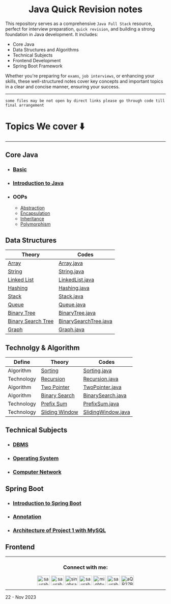 <h1 align="center" > Java Quick Revision notes </h1> 

This repository serves as a comprehensive `Java Full Stack` resource, perfect for interview preparation, `quick revision`, and building a strong foundation in Java development. It includes:

+ Core Java
+ Data Structures and Algorithms
+ Technical Subjects
+ Frontend Development
+ Spring Boot Framework

Whether you're preparing for `exams`, `job interviews`, or enhancing your skills, these well-structured notes cover key concepts and important topics in a clear and concise manner, ensuring your success.

---

`some files may be not open by direct links please go through code till final arrangement`

# Topics We cover ⬇️

---

<h2 > Core Java </h2>


+ ### [Basic](https://github.com/saurabhbahadur/java-interview-questions/blob/main/JAVA/Basics.md)
+ ### [Introduction to Java](https://github.com/saurabhbahadur/java-interview-questions/blob/main/JAVA/Introduction%20to%20Java.md)
+ ### OOPs
    + [Abstraction](https://github.com/saurabhbahadur/java-interview-questions/blob/main/OOPs/Abstraction.md)
    + [Encapsulation](https://github.com/saurabhbahadur/java-interview-questions/blob/main/OOPs/Encapsulation.md)
    + [Inheritance](https://github.com/saurabhbahadur/java-interview-questions/blob/main/OOPs/Inheritance.md)
    + [Polymorphism](https://github.com/saurabhbahadur/java-interview-questions/blob/main/OOPs/Polymorphism.md)

<h2 > Data Structures </h2>

| Theory                 | Codes                                                                                                      |
|------------------------|------------------------------------------------------------------------------------------------------------|
| [Array](https://github.com/saurabhbahadur/java-interview-questions/blob/main/Data%20Strucures/Array.md)              | [Array.java](https://github.com/saurabhbahadur/java-interview-questions/blob/main/MyJava/Array/Array.java) |
| [String](https://github.com/saurabhbahadur/java-interview-questions/blob/main/Data%20Strucures/String.md)             | [String.java](https://github.com/saurabhbahadur/java-interview-questions/blob/main/MyJava/String/String.java)                                                                                            |
| [Linked List](https://github.com/saurabhbahadur/java-interview-questions/blob/main/Data%20Strucures/LinkedList.md)        | [LinkedList.java](https://github.com/saurabhbahadur/java-interview-questions/blob/main/MyJava/LinkedList/LinkedList.java)                                                                                        |
| [Hashing](https://github.com/saurabhbahadur/java-interview-questions/blob/main/Data%20Strucures/Hashing.md)            | [Hashing.java]()                                                                                           |
| [Stack](https://github.com/saurabhbahadur/java-interview-questions/blob/main/Data%20Strucures/Stack.md)              | [Stack.java]()                                                                                             |
| [Queue](https://github.com/saurabhbahadur/java-interview-questions/blob/main/Data%20Strucures/Queue.md)              | [Queue.java]()                                                                                             |
| [Binary Tree](https://github.com/saurabhbahadur/java-interview-questions/blob/main/Data%20Strucures/BinaryTree.md)        | [BinaryTree.java]()                                                                                        |
| [Binary Search Tree](https://github.com/saurabhbahadur/java-interview-questions/blob/main/Data%20Strucures/BinarySearchTree.md) | [BinarySearchTree.java]()                                                                                  |
| [Graph](https://github.com/saurabhbahadur/java-interview-questions/blob/main/Data%20Strucures/Graph.md)              | [Graph.java]()                                                                                             |

<h2  > Technolgy & Algorithm </h2>

| Define     | Theory             | Codes                                                                                                            |
|------------|--------------------|------------------------------------------------------------------------------------------------------------------|
| Algorithm  | [Sorting](https://github.com/saurabhbahadur/java-interview-questions/blob/main/Tech%20%26%20Algo/Sorting.md)        | [Sorting.java](https://github.com/saurabhbahadur/java-interview-questions/blob/main/MyJava/Sorting/Sorting.java) |
| Technology | [Recursion](https://github.com/saurabhbahadur/java-interview-questions/blob/main/Tech%20%26%20Algo/Recursion.md)      | [Recursion.java]()                                                                                               |
| Algorithm  | [Two Pointer](https://github.com/saurabhbahadur/java-interview-questions/blob/main/Tech%20%26%20Algo/TwoPointer.md)    | [TwoPointer.java]()                                                                                              |
| Algorithm  | [Binary Search](https://github.com/saurabhbahadur/java-interview-questions/blob/main/Tech%20%26%20Algo/BinarySearch.md)  | [BinarySearch.java](https://github.com/saurabhbahadur/java-interview-questions/blob/main/MyJava/BinarySearch/BinarySearch.java)                                                                                            |
| Technology | [Prefix Sum](https://github.com/saurabhbahadur/java-interview-questions/blob/main/Tech%20%26%20Algo/PrefixSum.md)     | [PrefixSum.java]()                                                                                               |
| Technology | [Sliding Window](https://github.com/saurabhbahadur/java-interview-questions/blob/main/Tech%20%26%20Algo/SlidingWindow.md) | [SlidingWindow.java]()                                                                                           |




<h2  > Technical Subjects  </h2>

+ ### [DBMS](https://github.com/saurabhbahadur/java-interview-questions/blob/main/Tech%20Subject/DBMS.md)
+ ### [Operating System](https://github.com/saurabhbahadur/java-interview-questions/blob/main/Tech%20Subject/OperatingSystem.md)
+ ### [Computer Network](https://github.com/saurabhbahadur/java-interview-questions/blob/main/Tech%20Subject/ComputerNetwork.md)

<h2  > Spring Boot </h2>

+ ### [Introduction to Spring Boot](https://github.com/saurabhbahadur/java-interview-questions/blob/main/Spring_Boot/Introduction%20to%20Spring%20Boot.md)
+ ### [Annotation](https://github.com/saurabhbahadur/java-interview-questions/blob/main/Spring_Boot/Annotation.md)
+ ### [Architecture of Project 1 with MySQL](https://github.com/saurabhbahadur/java-interview-questions/blob/main/Spring_Boot/Spring%20Boot%20Project%201%20Architecture%20with%20MySQL.md)


<h2  > Frontend </h2>



---


<h3 align="center">Connect with me:</h3>
<p align="center">
<a href="https://twitter.com/saurabhbahadur" target="blank"><img align="center" src="https://raw.githubusercontent.com/rahuldkjain/github-profile-readme-generator/master/src/images/icons/Social/twitter.svg" alt="saurabhbahadur" height="30" width="40" /></a>
<a href="https://linkedin.com/in/saurabhbahadur" target="blank"><img align="center" src="https://raw.githubusercontent.com/rahuldkjain/github-profile-readme-generator/master/src/images/icons/Social/linked-in-alt.svg" alt="saurabhbahadur" height="30" width="40" /></a>
<a href="https://fb.com/singhsaurabhbahadur" target="blank"><img align="center" src="https://raw.githubusercontent.com/rahuldkjain/github-profile-readme-generator/master/src/images/icons/Social/facebook.svg" alt="singhsaurabhbahadur" height="30" width="40" /></a>
<a href="https://instagram.com/saurabhbahadur_" target="blank"><img align="center" src="https://raw.githubusercontent.com/rahuldkjain/github-profile-readme-generator/master/src/images/icons/Social/instagram.svg" alt="saurabhbahadur_" height="30" width="40" /></a>
<a href="https://www.youtube.com/c/mighty saur" target="blank"><img align="center" src="https://raw.githubusercontent.com/rahuldkjain/github-profile-readme-generator/master/src/images/icons/Social/youtube.svg" alt="mighty saur" height="30" width="40" /></a>
<a href="https://www.hackerrank.com/saurabhbahadur" target="blank"><img align="center" src="https://raw.githubusercontent.com/rahuldkjain/github-profile-readme-generator/master/src/images/icons/Social/hackerrank.svg" alt="saurabhbahadur" height="30" width="40" /></a>
<a href="https://discord.gg/aQR27Bg7de" target="blank"><img align="center" src="https://raw.githubusercontent.com/rahuldkjain/github-profile-readme-generator/master/src/images/icons/Social/discord.svg" alt="aQR27Bg7de" height="30" width="40" /></a>
</p>




---

22 - Nov 2023